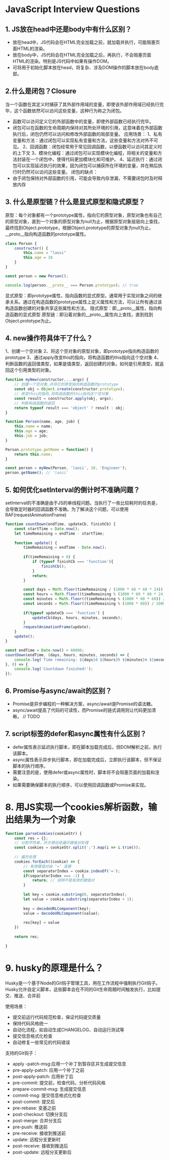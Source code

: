 # JavaScript Interview Questions

## 1. JS放在head中还是body中有什么区别？
- 放在head中，JS代码会在HTML完全加载之前，就加载并执行，可能阻塞页面HTML的渲染。
- 放在body中，JS代码会在HTML完全加载之后，再执行，不会阻塞页面HTML的渲染。特别是JS代码中如果有操作DOM。
- 可将用于初始化脚本放在head，将复杂、涉及DOM操作的脚本放在body底部。

## 2.什么是闭包？Closure
当一个函数在其定义时捕获了其外部作用域的变量，即使该外部作用域已经执行完毕，这个函数依然可以访问这些变量，这种行为称之为闭包。
- 函数可以访问定义它的外部函数中的变量，即使外部函数已经执行完毕。
- 闭包可以在函数的生命周期内保持对其所处环境的引用，这意味着在外部函数执行后，闭包仍然可以访问和修改外部函数的局部变量。
应用场景：
1、私有变量和方法：通过闭包可以实现私有变量和方法，这些变量和方法对外不可见。
2、回调函数：闭包经常用于常见回调函数，以便函数可以访问其定义时的上下文
3、模块化编程：通过闭包可以实现模块化编程，将相关的变量和方法封装在一个闭包中，使得代码更加模块化和可维护。
4、延迟执行：通过闭包可以实现延迟执行的效果，因为闭包可以捕获所在环境的变量，并在稍后执行时仍然可以访问这些变量。
闭包的缺点：
- 由于闭包保持对外部函数的引用，可能会导致内存泄漏，不需要闭包时及时释放内存

## 3. 什么是原型链？什么是显式原型和隐式原型？
原型：每个对象都有一个prototype属性，指向它的原型对象，原型对象也有自己的原型对象，直到一个对象的原型对象为null为止，根据原型对象层层向上查找，最终找到Object.prototype，根据Object.prototype的原型对象为null为止。
__proto__指向构造函数的prototype属性。
```js 
class Person {
    constructor() {
        this.name = "laosi"
        this.age = 18
    }
}

const person = new Person();

console.log(person.__proto__ === Person.prototype); // true
```
显式原型：即prototype属性，指向函数的显式原型。通常用于实现对象之间的继承关系。通过在构造函数的prototype属性上定义属性和方法，可以让所有通过该构造函数创建的对象共享这些属性和方法。
隐式原型：即__proto__属性，指向构造函数的显式原型
原型链：即沿着对象的__proto__属性向上查找，直到找到Object.prototype为止。

## 4. new操作符具体干了什么？
1、创建一个空对象
2、将这个空对象的原型对象，即prototype指向构造函数的prototype
3、通过apply改变this的指向，将构造函数的this指向这个空对象
4、判断函数的返回值类型，如果是值类型，返回创建的对象。如何是引用类型，就返回这个引用类型的对象。
```js
function myNew(constructor,...args) {
    // 创建一个空对象,并将它的原型指向构造函数的prototype
    const obj = Object.create(constructor.prototype);
    // 改变this的指向,将构造函数的this指向这个空对象
    const result = constructor.apply(obj, args);
    // 判断构造函数的返回
    return typeof result === 'object' ? result : obj;
}

function Person(name, age, job) {
    this.name = name;
    this.age = age;
    this.job = job;
}

Person.prototype.getName = function() {
    return this.name;
}

const person = myNew(Person, 'laosi', 18, 'Engineer');
person.getName(); // 'laosi'
```

## 5. 如何优化setInterval的倒计时不准确问题？
setInterval的不准确是由于JS的单线程问题。当执行了一些比较耗时的任务是，会导致定时器的回调函数不准确。为了解决这个问题，可以使用RAF(requestAnimationFrame)
```js
function countDown(endTime, updateCb, finishCb) {
    const startTime = Date.now();
    let timeRemaining = endTime - startTime;
    
    function update() {
        timeRemaining = endTime - Date.now();
        
        if(timeRemaining < 0) {
            if (typeof finishCb === 'function'){
                finishCb();
            }
            return;
        }

        const days = Math.floor(timeRemaining / (1000 * 60 * 60 * 24));
        const hours = Math.floor((timeRemaining % (1000 * 60 * 60 * 24)) / (1000 * 60 * 60));
        const minutes = Math.floor((timeRemaining % (1000 * 60 * 60)) / (1000 * 60));
        const seconds = Math.floor((timeRemaining % (1000 * 60)) / 1000);
        
        if(typeof updateCb === 'function') {
            updateCb(days, hours, minutes, seconds);
        }
        requestAnimationFrame(update);
    }
    update();
}

const endTime = Date.now() + 60000;
countDown(endTime, (days, hours, minutes, seconds) => {
    console.log(`Time remaining: ${days}d ${hours}h ${minutes}m ${seconds}s`);
}, () => {
    console.log('Countdown finished!');
}); 
```

## 6. Promise与async/await的区别？
- Promise是异步编程的一种解决方案，async/await是Promise的语法糖。
- async/await提高了代码的可读性，而Promise的链式调用则让代码更加清晰。
// TODO

## 7. script标签的defer和async属性有什么区别？
- defer属性表示延迟执行脚本，即在脚本加载完成后，但DOM解析之前，执行该脚本。
- async属性表示异步执行脚本，即在加载完成后，立即执行该脚本，但不保证脚本的执行顺序。
- 需要注意的是，使用defer或async属性时，脚本将不会阻塞页面的加载和渲染。
- 如果需要确保脚本的执行顺序，可以使用回调函数或Promise来实现。

# 8. 用JS实现一个cookies解析函数，输出结果为一个对象
```js
function parseCookies(cookieStr) {
    const res = {};
    // 分割字符串，并方便后续遍历键值对处理
    const cookies = cookieStr.split(';').map(i => i.trim());
    
    // 遍历处理
    cookies.forEach((cookie) => {
        // 有效键值对由 ‘=’ 连接
        const separatorIndex = cookie.indexOf('=');
        if(separatorIndex === -1) {
            return; // 说明不是有效的键值对
        }
        
        let key = cookie.substring(0, separatorIndex);
        let value = cookie.substring(separatorIndex + 1);
        
        key = decodeURLComponent(key);
        value = decodeURLComponent(value);
        
        res[key] = value
    })
    
    return res;
    
}
```

# 9. husky的原理是什么？
Husky是一个基于Node的Git钩子管理工具，用在工作流程中强制执行Git钩子。Husky允许自定义脚本，这些脚本会在不同的Git生命周期时间触发执行，比如提交、推送、合并前

使用场景：
- 提交前运行代码规范检查，保证代码提交质量
- 保持代码风格统一
- 自动化流程，如自动生成CHANGELOG、自动运行测试等
- 提交信息格式化检查
- 自动修复一些常见的代码错误

支持的Git钩子：
- apply -patch-msg:应用一个补丁到暂存区并生成提交信息
- pre-apply-patch: 应用一个补丁之前
- post-apply-patch: 应用补丁后
- pre-commit: 提交前，检查代码，分析代码风格
- prepare-commit-msg: 生成提交信息
- commit-msg: 提交信息格式化检查
- post-commit: 提交后
- pre-rebase: 变基之前
- post-checkout: 切换分支后
- post-merge: 合并分支后
- pre-push: 推送前
- pre-receive: 接收到推送前
- update: 远程分支更新时
- post-receive: 接收到推送后
- post-update: 远程分支更新后
